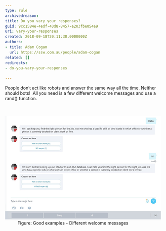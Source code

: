 ```yaml
---
type: rule
archivedreason: 
title: Do you vary your responses?
guid: 9cc1584e-4edf-40d8-8457-e203fbe054e9
uri: vary-your-responses
created: 2018-09-18T20:11:30.0000000Z
authors:
- title: Adam Cogan
  url: https://ssw.com.au/people/adam-cogan
related: []
redirects:
- do-you-vary-your-responses

---
```



People don’t act like robots and answer the same way all the time. Neither should bots!  All you need is a few different welcome messages and use a rand() function.<br>
<br><excerpt class='endintro'></excerpt><br>
<dl class="goodImage"><dt>​​​<img src="bots-responses.jpg" alt="bots-responses.jpg" /></dt><dd>Figure: Good examples - Different welcome messages​​<br></dd></dl>


